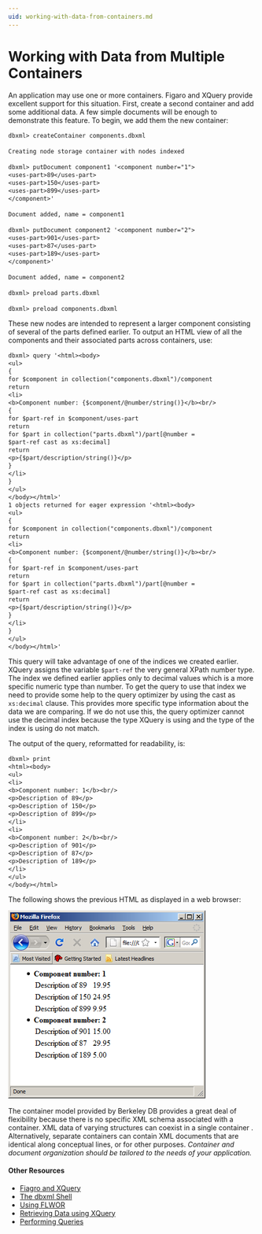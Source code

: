 ```yaml
---
uid: working-with-data-from-containers.md
---
```


# Working with Data from Multiple Containers

An application may use one or more containers. Figaro and XQuery provide excellent support for this situation. First, create a second container and add some additional data. A few simple documents will be enough to demonstrate this feature. To begin, we add them the new container:


```
dbxml> createContainer components.dbxml

Creating node storage container with nodes indexed

dbxml> putDocument component1 '<component number="1">
<uses-part>89</uses-part>
<uses-part>150</uses-part>
<uses-part>899</uses-part>
</component>'

Document added, name = component1

dbxml> putDocument component2 '<component number="2">
<uses-part>901</uses-part>
<uses-part>87</uses-part>
<uses-part>189</uses-part>
</component>'

Document added, name = component2

dbxml> preload parts.dbxml

dbxml> preload components.dbxml
```

These new nodes are intended to represent a larger component consisting of several of the parts defined earlier. To output an HTML view of all the components and their associated parts across containers, use:


```
dbxml> query '<html><body>
<ul>
{
for $component in collection("components.dbxml")/component
return
<li>
<b>Component number: {$component/@number/string()}</b><br/>
{
for $part-ref in $component/uses-part
return
for $part in collection("parts.dbxml")/part[@number =
$part-ref cast as xs:decimal]
return
<p>{$part/description/string()}</p>
}
</li>
}
</ul>
</body></html>'
1 objects returned for eager expression '<html><body>
<ul>
{
for $component in collection("components.dbxml")/component
return
<li>
<b>Component number: {$component/@number/string()}</b><br/>
{
for $part-ref in $component/uses-part
return
for $part in collection("parts.dbxml")/part[@number =
$part-ref cast as xs:decimal]
return
<p>{$part/description/string()}</p>
}
</li>
}
</ul>
</body></html>'
```

This query will take advantage of one of the indices we created earlier. XQuery assigns the variable `$part-ref` the very general XPath number type. The index we defined earlier applies only to decimal values which is a more specific numeric type than number. To get the query to use that index we need to provide some help to the query optimizer by using the cast as `xs:decimal` clause. This provides more specific type information about the data we are comparing. If we do not use this, the query optimizer cannot use the decimal index because the type XQuery is using and the type of the index is using do not match.


The output of the query, reformatted for readability, is:

```
dbxml> print
<html><body>
<ul>
<li>
<b>Component number: 1</b><br/>
<p>Description of 89</p>
<p>Description of 150</p>
<p>Description of 899</p>
</li>
<li>
<b>Component number: 2</b><br/>
<p>Description of 901</p>
<p>Description of 87</p>
<p>Description of 189</p>
</li>
</ul>
</body></html>
```

The following shows the previous HTML as displayed in a web browser:

![The data rendered in HTML](/images/working-with-data.png)

The container model provided by Berkeley DB provides a great deal of flexibility because there is no specific XML schema associated with a container. XML data of varying structures can coexist in a single container . Alternatively, separate containers can contain XML documents that are identical along conceptual lines, or for other purposes. *Container and document organization should be tailored to the needs of your application.*


#### Other Resources
* [Fiagro and XQuery](xref:figaro-and-xquery.md)
* [The dbxml Shell](xref:the-dbxml-shell.md)
* [Using FLWOR](xref:using-flwor.md)
* [Retrieving Data using XQuery](xref:retrieving-data-using-xquery.md)
* [Performing Queries](xref:performing-queries.md)